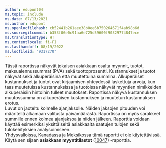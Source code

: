 ```yaml
---
author: edupont04
ms.topic: include
ms.date: 07/13/2021
ms.author: edupont
ms.openlocfilehash: cb52441b261aee38b0ee6b750264671f4ab98b6d
ms.sourcegitcommit: b353f06e0c91aa6e725d59600f90329774847ece
ms.translationtype: HT
ms.contentlocale: fi-FI
ms.lasthandoff: 08/19/2022
ms.locfileid: "9317270"
---
```

Tässä raportissa näkyvät jokaisen asiakkaan osalta myynnit, tuotot, maksualennussummat (PVA) sekä tuottoprosentti. Kustannukset ja tuotot näkyvät sekä alkuperäisinä että muutettuina summina. Alkuperäiset kustannukset ja tuotot ovat kirjaamisen yhteydessä laskettuja arvoja, kun taas muutetuissa kustannuksissa ja tuotoissa näkyvät myyntien nimikkeiden alkuperäisiin hintoihin tulleet muutokset. Raportissa näkyvä kustannuksen muutossumma on alkuperäisen kustannuksen ja muutetun kustannuksen erotus.<br>Luvut on jaoteltu kolmelle ajanjaksolle. Näiden jaksojen pituuden voi määritellä alkamaan valitusta päivämäärästä. Raportissa on myös sarakkeet summille ennen kolmea ajanjaksoa ja niiden jälkeen. Raporttia voidaan käyttää esimerkiksi yksittäiseltä asiakkaalta saatujen tulojen sekä tulokehityksien analysoimiseen.<br>Yhdysvalloissa, Kanadassa ja Meksikossa tämä raportti ei ole käytettävissä. Käytä sen sijaan **asiakkaan myyntitilastot** ([10047](https://businesscentral.dynamics.com?report=10047)) -raporttia.


